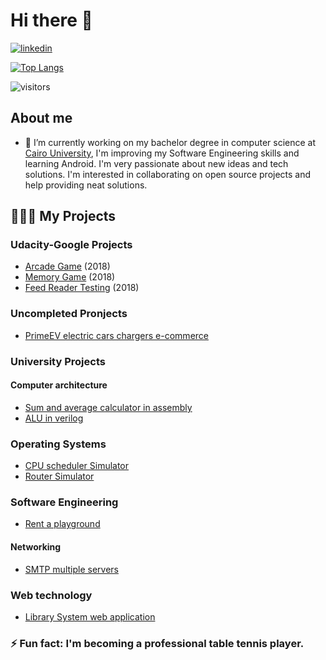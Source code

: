 # Hi there 👋
[![linkedin](https://cloud.githubusercontent.com/assets/17016297/18839848/0fc7e74e-83d2-11e6-8c6a-277fc9d6e067.png)][2]


[![Top Langs](https://github-readme-stats.vercel.app/api/top-langs/?username=KarimAboshamia&layout=compact)](https://github.com/KarimAboshamia/github-readme-stats)


 ![visitors](https://visitor-badge.laobi.icu/badge?page_id=KarimAboshamia.KarimAboshamia)

## About me
- 🔭 I’m currently working on my bachelor degree in computer science at [Cairo University][1], I'm improving my Software Engineering skills and learning Android. I'm very passionate about new ideas and tech solutions.
I'm interested in collaborating on open source projects and help providing neat solutions.


[1]:https://cu.edu.eg/Home
[2]:www.linkedin.com/in/karimaboshamia

## 👨🏻‍💻 My Projects
### Udacity-Google Projects

- [Arcade Game](https://github.com/KarimAboshamia/Arcade-Game) (2018)
- [Memory Game](https://github.com/KarimAboshamia/Memory-Game) (2018)
- [Feed Reader Testing](https://github.com/KarimAboshamia/Feed-Reader-Testing) (2018)

### Uncompleted Pronjects
- [PrimeEV electric cars chargers e-commerce](https://github.com/KarimAboshamia/primeEVDev)

### University Projects
#### Computer architecture
- [Sum and average calculator in assembly](https://github.com/KarimAboshamia/Sum_AVG_Assembly)
- [ALU in verilog](https://github.com/KarimAboshamia/Verilog_ALU)

### Operating Systems
- [CPU scheduler Simulator](https://github.com/KarimAboshamia/CPU_Scheduler_Simulator)
- [Router Simulator](https://github.com/KarimAboshamia/OSRouter)
### Software Engineering
- [Rent a playground](https://github.com/KarimAboshamia/GoFo-FCAI-Project)
#### Networking
- [SMTP multiple servers](https://github.com/KarimAboshamia/SMTP-Multiple-servers-)

### Web technology
- [Library System web application](https://github.com/KarimAboshamia/Library_System-Django-)


### ⚡ Fun fact: I'm becoming a professional table tennis player.
